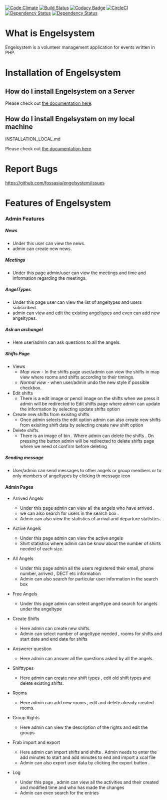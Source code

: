 
[![Code Climate](https://codeclimate.com/github/fossasia/engelsystem/badges/gpa.svg)](https://codeclimate.com/github/fossasia/engelsystem)
[![Build Status](https://travis-ci.org/fossasia/engelsystem.svg?branch=documentation)](https://travis-ci.org/fossasia/engelsystem)
[![Codacy Badge](https://api.codacy.com/project/badge/Grade/d56c5bb224f24946965770230e7253c2)](https://www.codacy.com/app/dishant-khanna1807/engelsystem_2?utm_source=github.com&amp;utm_medium=referral&amp;utm_content=fossasia/engelsystem&amp;utm_campaign=Badge_Grade)
[![CircleCI](https://circleci.com/gh/fossasia/engelsystem/tree/development.svg?style=svg)](https://circleci.com/gh/fossasia/engelsystem/tree/development)
[![Dependency Status](https://www.versioneye.com/user/projects/577c9495b50608003eee0161/badge.svg?style=flat-square)](https://www.versioneye.com/user/projects/577c9495b50608003eee0161)
[![Dependency Status](https://gemnasium.com/badges/github.com/fossasia/engelsystem.svg)](https://gemnasium.com/github.com/fossasia/engelsystem)

# What is Engelsystem

Engelsystem is a volunteer management application for events written in PHP.

# Installation of Engelsystem

## How do I install Engelsystem on a Server

Please check out [the documentation here](/docs/INSTALLATION_SERVER.md).

## How do I install Engelsystem on my local machine

INSTALLATION_LOCAL.md

Please check out [the documentation here](/docs/INSTALLATION_LOCAL.md).

# Report Bugs

https://github.com/fossasia/engelsystem/issues

# Features of Engelsystem

### Admin Features

##### News
-   Under this user can view the news.
-   admin can create new news.

##### Meetings
-   Under this page admin/user can view the meetings and time and information regarding the meetings.

##### AngelTypes
-   Under this page user can view the list of angeltypes and users subscribed.
-   admin can view and edit the existing angeltypes and even can add new angeltypes.

##### Ask an archangel
-   Here user/admin can ask questions to all the angels.

##### Shifts Page
-   Views
    -   *Map view* - In the shifts page user/admin can view the shifts in map view where rooms and  shifts according to their timings.
    -   *Normal view*  - when user/admin undo the new style if possible checkbox.
-   Edit shifts 
    -   There is a edit image or pencil image on the shifts when we press it admin will be redirected to Edit shifts page where admin can update the information by selecting update shifts option
-   Create new shifts from exisitng shifts
    -   Once admin selects the edit option admin can also create new shifts from exisiting shift data by selecting create new shift option
-   Delete shifts
    -   There is an image of bin . Where admin can delete the shifts . On pressing the button admin will be redirected to delete shifts page where we need ot confirm before deleting

##### Sending message
-    User/admin can send messages to other angels or group members or to only members of angeltypes
by clicking th message icon     

#### Admin Pages
-   Arrived Angels
    -   Under this page admin can view all the angels who have arrived .
    -   we can also search for users in the search box .
    -   Admin can also view the statistics of arrival and departure statistics.
-   Active Angels
    -   Under this page admin can view the active angels
    -   Shirt statistics where admin can be know about the number of shirts needed of each size.
-   All Angels
    -   Under this page admin all the users registered their email, phone number, arrived , DECT etc information
    -   Admin can also search for particular user information in the search box
-   Free Angels
    -   Under this page admin can select angeltype and search for angels under the angeltype
-   Create Shifts
    -   Here admin can create new shifts.
    -   Admin can select number of angeltype needed , rooms for shifts and start date and end date for shifts
-   Answerer question
    -   Here admin can answer all the questions asked by all the angels.
-   Shifttypes
    -   Here admin can create new shift types , edit old shift types and delete existing shifts.
-   Rooms
    -   Here admin can add new rooms , edit and delete already created rooms.
-   Group Rights
    -   Here admin can view the description of the rights and edit the groups

-   Frab import and export
    -   Here admin can import shifts and shifts . Admin needs to enter the add minutes to start and add minutes to end and import a xcal file
    -   Admin can also export user data by clicking the export button .
-   Log
    -   Under this page , admin can view all the activities and their created and modified time and who has made the changes
    -   Admin can even search for the entries
